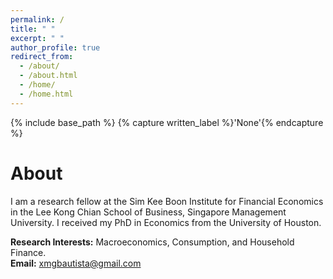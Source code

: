 ```yaml
---
permalink: /
title: " "
excerpt: " "
author_profile: true
redirect_from: 
  - /about/
  - /about.html
  - /home/
  - /home.html
---
```


{% include base_path %}
{% capture written_label %}'None'{% endcapture %}

# About

I am a research fellow at the Sim Kee Boon Institute for Financial Economics in the Lee Kong Chian School of 
Business, Singapore Management University. I received my PhD in Economics from the University of Houston.
<br>

**Research Interests:** Macroeconomics, Consumption, and Household Finance.
<br>
**Email:** [xmgbautista@gmail.com](mailto:xmgbautista@gmail.com)